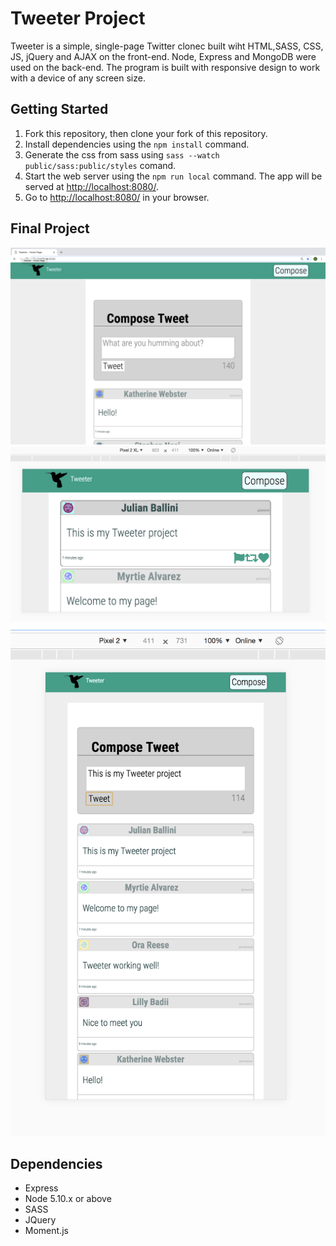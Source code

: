 # Tweeter Project

Tweeter is a simple, single-page Twitter clonec built wiht HTML,SASS, CSS, JS, jQuery and AJAX on the front-end. Node, Express and MongoDB were used on the back-end. The program is built with responsive design to work with a device of any screen size.

## Getting Started

1. Fork this repository, then clone your fork of this repository.
2. Install dependencies using the `npm install` command.
3. Generate the css from sass using `sass --watch public/sass:public/styles` comand.
4. Start the web server using the `npm run local` command. The app will be served at <http://localhost:8080/>.
5. Go to <http://localhost:8080/> in your browser.

## Final Project

!["Compose tweet form viewed from Desktop"](
        https://github.com/ChrisProbyn/tweeter/blob/master/public/docs/Desktop-View-ComposeTweets.png?raw=true
      )
!["non functional like,share, and re-tweet buttons viewed from a Pixel 2 with landscape orientation"](
        https://github.com/ChrisProbyn/tweeter/blob/master/public/docs/Pixel2-Landscape-View.png?raw=true
      )
!["View from a Pixel 2 with portait orientation"](
        https://github.com/ChrisProbyn/tweeter/blob/master/public/docs/Pixel2-Portrait-View.png?raw=true
      )

## Dependencies

- Express
- Node 5.10.x or above
- SASS
- JQuery
- Moment.js
